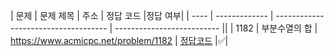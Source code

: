 | 문제 | 문제 제목 | 주소 | 정답 코드 |정답 여부|
| ---- | ------------- | ------------------------------------ | -------------------------- ||
| 1182 | 부분수열의 합 | https://www.acmicpc.net/problem/1182 | [정답코드](./0x0B/1182.js) |✅|
